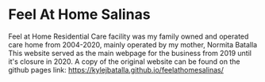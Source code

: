 # Feel At Home Salinas
Feel at Home Residential Care facility was my family owned and operated care home from 2004-2020, mainly operated by my mother, Normita Batalla
This website served as the main webpage for the business from 2019 until it's closure in 2020.
A copy of the original website can be found on the github pages link: https://kylejbatalla.github.io/feelathomesalinas/
